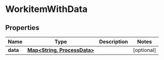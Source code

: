 
# WorkitemWithData

## Properties
Name | Type | Description | Notes
------------ | ------------- | ------------- | -------------
**data** | [**Map&lt;String, ProcessData&gt;**](ProcessData.md) |  |  [optional]



